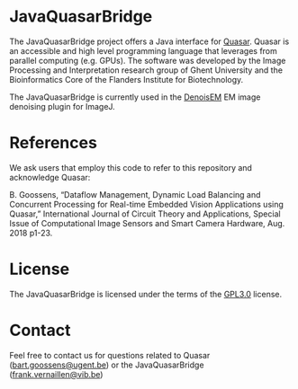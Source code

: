 # JavaQuasarBridge
The JavaQuasarBridge project offers a Java interface for [Quasar](http://gepura.io/quasar/). Quasar is an accessible and high level programming language that leverages from parallel computing (e.g. GPUs). The software was developed by the Image Processing and Interpretation research group of Ghent University and the Bioinformatics Core of the Flanders Institute for Biotechnology. 

The JavaQuasarBridge is currently used in the [DenoisEM](http://bioimagingcore.be/DenoisEM/) EM image denoising plugin for ImageJ. 

# References
We ask users that employ this code to refer to this repository and acknowledge Quasar: 
  
  B. Goossens, “Dataflow Management, Dynamic Load Balancing and Concurrent Processing for Real-time Embedded Vision Applications using Quasar,” International Journal of Circuit Theory and Applications, Special Issue of Computational Image Sensors and Smart Camera Hardware, Aug. 2018 p1-23. 
  
# License
The JavaQuasarBridge is licensed under the terms of the [GPL3.0](LICENSE.md) license.

# Contact
Feel free to contact us for questions related to Quasar (bart.goossens@ugent.be) or the JavaQuasarBridge (frank.vernaillen@vib.be)

